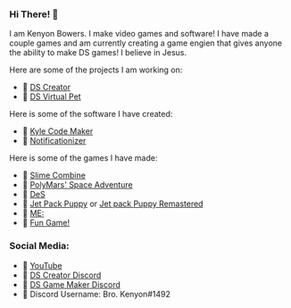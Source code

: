 ### Hi There! 👋
I am Kenyon Bowers. I make video games and software!
I have made a couple games and am currently creating a game engien that gives anyone the ability to make DS games!
I believe in Jesus.

Here are some of the projects I am working on:
- 🔭 [DS Creator](https://bowersindustry.github.io/ds-creator-docs/)
- 🔭 [DS Virtual Pet](https://github.com/MakeYourDSGame/DS-Virtual-Pet)

Here is some of the software I have created:
- 🔭 [Kyle Code Maker]()
- 🔭 [Notificationizer](https://bowersindustry.itch.io/notificationizer)

Here is some of the games I have made:
- 🔭 [Slime Combine](https://bowersindustry.itch.io/slime-combine)
- 🔭 [PolyMars' Space Adventure](https://github.com/BowersIndustry/PolyMars-Game)
- 🔭 [DeS](https://bowersindustry.itch.io/des)
- 🔭 [Jet Pack Puppy](https://bowersindustry.itch.io/jet-pack-puppy) or [Jet pack Puppy Remastered](https://bowersindustry.itch.io/jet-pack-puppy-remastered)
- 🔭 [ME:](https://bowersindustry.itch.io/me)
- 🔭 [Fun Game!](https://bowersindustry.itch.io/fun-game)

### Social Media:
- 🔭 [YouTube](https://www.youtube.com/channel/UCpPIw9q3QlrpsNsurh2Tzjw)
- 🔭 [DS Creator Discord](https://discord.com/invite/CqrXmqxAf8)
- 🔭 [DS Game Maker Discord](https://discord.com/invite/vx3g55EPT6)
- 🔭 Discord Username: Bro. Kenyon#1492

<!--
- 🌱 I’m currently learning ...
- 👯 I’m looking to collaborate on ...
- 🤔 I’m looking for help with ...
- 💬 Ask me about ...
- 📫 How to reach me: ...
- 😄 Pronouns: ...
- ⚡ Fun fact: ...
-->
